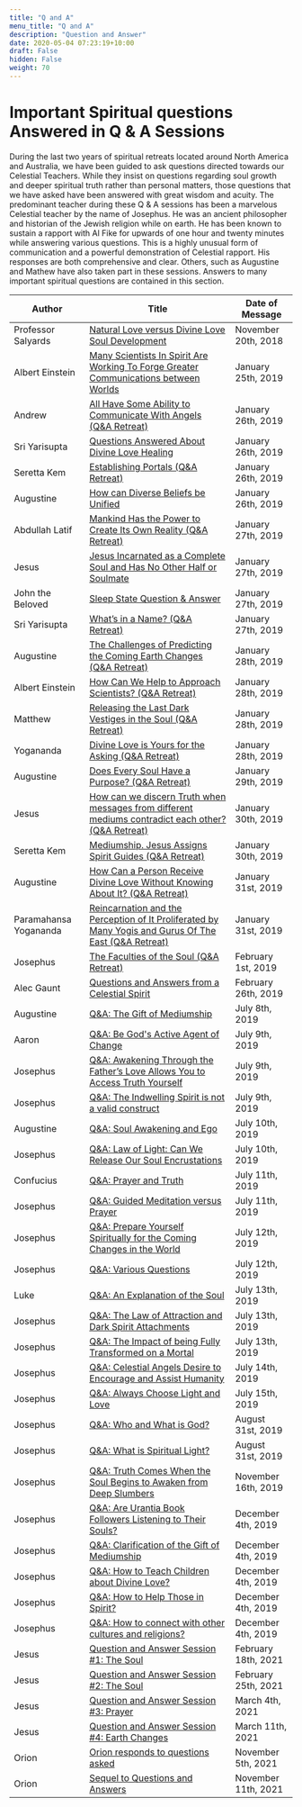 ```yaml
---
title: "Q and A"
menu_title: "Q and A"
description: "Question and Answer"
date: 2020-05-04 07:23:19+10:00
draft: False
hidden: False
weight: 70
---
```

# Important Spiritual questions Answered in Q & A Sessions

During the last two years of spiritual retreats located around North America and Australia, we have been guided to ask questions directed towards our Celestial Teachers. While they insist on questions regarding soul growth and deeper spiritual truth rather than personal matters, those questions that we have asked have been answered with great wisdom and acuity. The predominant teacher during these Q & A sessions has been a marvelous Celestial teacher by the name of Josephus. He was an ancient philosopher and historian of the Jewish religion while on earth. He has been known to sustain a rapport with Al Fike for upwards of one hour and twenty minutes while answering various questions. This is a highly unusual form of communication and a powerful demonstration of Celestial rapport. His responses are both comprehensive and clear. Others, such as Augustine and Mathew have also taken part in these sessions. Answers to many important spiritual questions are contained in this section. 

Author | Title | Date of Message  
---|---|---
Professor Salyards | [Natural Love versus Divine Love Soul Development](/contemporary-messages/messages-sorted-year/messages-2018/natural-love-vs-divine-love-soul-development-af-20-nov-2018/) | November 20th, 2018 
Albert Einstein | [Many Scientists In Spirit Are Working To Forge Greater Communications between Worlds](/contemporary-messages/messages-sorted-year/messages-2019/many-scientists-in-spirit-are-working-to-forge-communication-af-25-jan-2019/) | January 25th, 2019
Andrew | [All Have Some Ability to Communicate With Angels (Q&A Retreat)](/contemporary-messages/messages-sorted-year/messages-2019/all-have-some-ability-to-communicate-with-angels-af-26-jan-2019/) | January 26th, 2019
Sri Yarisupta|[Questions Answered About Divine Love Healing](/contemporary-messages/messages-sorted-year/messages-2019/questions-answered-about-divine-love-healing-af-26-january-2019) |January 26th, 2019
Seretta Kem | [Establishing Portals (Q&A Retreat)](/contemporary-messages/messages-sorted-year/messages-2019/establishing-portals-af-26-jan-2019/) | January 26th, 2019
Augustine | [How can Diverse Beliefs be Unified](/contemporary-messages/messages-sorted-year/messages-2019/how-diverse-beliefs-can-be-unified-af-26-jan-2019/) | January 26th, 2019
Abdullah Latif | [Mankind Has the Power to Create Its Own Reality (Q&A Retreat)](/contemporary-messages/messages-sorted-year/messages-2019/mankind-has-the-power-to-create-its-own-reality-af-27-jan-2019/) | January 27th, 2019
Jesus | [Jesus Incarnated as a Complete Soul and Has No Other Half or Soulmate](/contemporary-messages/messages-sorted-year/messages-2019/jesus-incarnated-with-a-complete-soul-af-27-january-2019/)| January 27th, 2019
John the Beloved | [Sleep State Question & Answer](/contemporary-messages/messages-sorted-year/messages-2019/sleep-state-question-and-answer-af-27-jan-2019/) | January 27th, 2019
Sri Yarisupta | [What’s in a Name? (Q&A Retreat)](/contemporary-messages/messages-sorted-year/messages-2019/whats-in-a-name-af-27-jan-2019/) | January 27th, 2019
Augustine | [The Challenges of Predicting the Coming Earth Changes (Q&A Retreat)](/contemporary-messages/messages-sorted-year/messages-2019/the-challenges-of-predicting-the-coming-earth-changes-af-28-jan-2019/) | January 28th, 2019
Albert Einstein | [How Can We Help to Approach Scientists? (Q&A Retreat)](/contemporary-messages/messages-sorted-year/messages-2019/how-to-approach-scientists-af-28-jan-2019/) | January 28th, 2019
Matthew | [Releasing the Last Dark Vestiges in the Soul (Q&A Retreat)](/contemporary-messages/messages-sorted-year/messages-2019/releasing-the-last-dark-vestiges-in-the-soul-af-28-january-2019) | January 28th, 2019
Yogananda | [Divine Love is Yours for the Asking (Q&A Retreat)](/contemporary-messages/messages-sorted-year/messages-2019/divine-love-is-yours-for-the-asking-af-28-jan-2019/) | January 28th, 2019
Augustine | [Does Every Soul Have a Purpose? (Q&A Retreat)](/contemporary-messages/messages-sorted-year/messages-2019/does-every-soul-have-a-purpose-af-29-jan-2019/) | January 29th, 2019
Jesus | [How can we discern Truth when messages from different mediums contradict each other? (Q&A Retreat)](/contemporary-messages/messages-sorted-year/messages-2019/how-can-we-discern-truth-when-messages-are-different-af-30-jan-2019/) | January 30th, 2019
Seretta Kem | [Mediumship. Jesus Assigns Spirit Guides (Q&A Retreat)](/contemporary-messages/messages-sorted-year/messages-2019/mediumship-plus-the-assigning-of-guides-af-30-jan-2019/) | January 30th, 2019
Augustine | [How Can a Person Receive Divine Love Without Knowing About It? (Q&A Retreat)](/contemporary-messages/messages-sorted-year/messages-2019/how-can-a-person-receive-divine-love-without-knowing-about-it-af-31-jan-2019/) | January 31st, 2019
Paramahansa Yogananda | [Reincarnation and the Perception of It Proliferated by Many Yogis and Gurus Of The East (Q&A Retreat)](/contemporary-messages/messages-sorted-year/messages-2019/reincarnation-proliferated-by-many-yogis-and-gurus-of-the-east-af-31-january-2019/) | January 31st, 2019
Josephus |[The Faculties of the Soul (Q&A Retreat)](/contemporary-messages/messages-sorted-year/messages-2019/faculties-of-the-soul-af-1-feb-2019/)| February 1st, 2019
Alec Gaunt | [Questions and Answers from a Celestial Spirit](/contemporary-messages/messages-sorted-year/messages-2019/questions-and-answers-from-a-celestial-spirit-af-26-feb-2019/) | February 26th, 2019
Augustine | [Q&A: The Gift of Mediumship](/contemporary-messages/messages-sorted-year/messages-2019/gift-of-mediumship-af-8-july-2019/) | July 8th, 2019
Aaron | [Q&A: Be God's Active Agent of Change](/contemporary-messages/messages-sorted-year/messages-2019/be-gods-active-agent-of-change-af-9-july-2019/) | July 9th, 2019
Josephus | [Q&A: Awakening Through the Father’s Love Allows You to Access Truth Yourself](/contemporary-messages/messages-sorted-year/messages-2019/awakening-through-the-fathers-love-af-9-jul-2019/) | July 9th, 2019
Josephus | [Q&A: The Indwelling Spirit is not a valid construct](/contemporary-messages/messages-sorted-year/messages-2019/the-indwelling-spirit-is-not-a-valid-construct-af-9-july-2019/) | July 9th, 2019
Augustine | [Q&A: Soul Awakening and Ego](/contemporary-messages/messages-sorted-year/messages-2019/soul-awakening-and-ego-af-10-jul-2019/) | July 10th, 2019
Josephus | [Q&A: Law of Light: Can We Release Our Soul Encrustations](/contemporary-messages/messages-sorted-year/messages-2019/law-of-light-af-10-jul-2019/) | July 10th, 2019
Confucius | [Q&A: Prayer and Truth](/contemporary-messages/messages-sorted-year/messages-2019/prayer-and-truth-af-11-jul-2019/) | July 11th, 2019
Josephus | [Q&A: Guided Meditation versus Prayer](/contemporary-messages/messages-sorted-year/messages-2019/guided-meditation-vs-prayer-af-11-jul-2019) | July 11th, 2019
Josephus | [Q&A: Prepare Yourself Spiritually for the Coming Changes in the World](/contemporary-messages/messages-sorted-year/messages-2019/prepare-yourselves-spiritually-af-12-jul-2019/) | July 12th, 2019
Josephus | [Q&A: Various Questions](/contemporary-messages/messages-sorted-year/messages-2019/various-questions-af-12-july-2019/) | July 12th, 2019
Luke | [Q&A: An Explanation of the Soul](/contemporary-messages/messages-sorted-year/messages-2019/an-explanation-of-the-soul-af-13-jul-2019/) | July 13th, 2019
Josephus | [Q&A: The Law of Attraction and Dark Spirit Attachments](/contemporary-messages/messages-sorted-year/messages-2019/the-law-of-attraction-and-dark-spirits-af-13-jul-2019/) | July 13th, 2019
Josephus | [Q&A: The Impact of being Fully Transformed on a Mortal](/contemporary-messages/messages-sorted-year/messages-2019/the-impact-of-being-fully-transformed-on-a-mortal-af-13-jul-2019/) | July 13th, 2019
Josephus | [Q&A: Celestial Angels Desire to Encourage and Assist Humanity](/contemporary-messages/messages-sorted-year/messages-2019/angels-desire-to-encourage-humanity-af-14-jul-2019/) | July 14th, 2019
Josephus | [Q&A: Always Choose Light and Love](/contemporary-messages/messages-sorted-year/messages-2019/always-choose-love-and-light-af-15-jul-2019/) | July 15th, 2019
Josephus | [Q&A: Who and What is God?](/contemporary-messages/messages-sorted-year/messages-2019/who-and-what-is-god-af-31-aug-2019/) | August 31st, 2019
Josephus | [Q&A: What is Spiritual Light?](/contemporary-messages/messages-sorted-year/messages-2019/what-is-spiritual-light-af-31-aug-2019/) | August 31st, 2019
Josephus | [Q&A: Truth Comes When the Soul Begins to Awaken from Deep Slumbers](/contemporary-messages/messages-sorted-year/messages-2019/truth-comes-from-the-soul-awakening-af-16-nov-2019/) | November 16th, 2019
Josephus | [Q&A: Are Urantia Book Followers Listening to Their Souls?](/contemporary-messages/messages-sorted-year/messages-2019/are-urantia-followers-listening-to-their-souls-af-4-dec-2019/) | December 4th, 2019
Josephus | [Q&A: Clarification of the Gift of Mediumship](/contemporary-messages/messages-sorted-year/messages-2019/clarification-of-the-gift-of-mediumship-af-4-dec-2019/) | December 4th, 2019
Josephus | [Q&A: How to Teach Children about Divine Love?](/contemporary-messages/messages-sorted-year/messages-2019/how-to-teach-children-about-divine-love-af-4-dec-2019/) | December 4th, 2019
Josephus | [Q&A: How to Help Those in Spirit?](/contemporary-messages/messages-sorted-year/messages-2019/how-to-help-those-in-spirit-af-4-dec-2019/) | December 4th, 2019
Josephus | [Q&A: How to connect with other cultures and religions?](/contemporary-messages/messages-sorted-year/messages-2019/how-to-connect-with-other-cultures-af-4-dec-2019/) | December 4th, 2019 
Jesus | [Question and Answer Session #1: The Soul](/contemporary-messages/messages-sorted-year/messages-2021/question-and-answer-1-af-18-feb-2021/) | February 18th, 2021
Jesus | [Question and Answer Session #2: The Soul](/contemporary-messages/messages-sorted-year/messages-2021/question-and-answer-2-af-25-feb-2021/) | February 25th, 2021
Jesus | [Question and Answer Session #3: Prayer](/contemporary-messages/messages-sorted-year/messages-2021/question-and-answer-3-af-4-mar-2021/) | March 4th, 2021
Jesus | [Question and Answer Session #4: Earth Changes](/contemporary-messages/messages-sorted-year/messages-2021/question-and-answer-4-af-11-mar-2021/) | March 11th, 2021
Orion | [Orion responds to questions asked](/contemporary-messages/messages-sorted-year/messages-2021/orion-responds-to-questions-asked-af-5-nov-2021/) | November 5th, 2021
Orion | [Sequel to Questions and Answers](/contemporary-messages/messages-sorted-year/messages-2021/sequel-to-q-and-a-af-11-nov-2021/) | November 11th, 2021